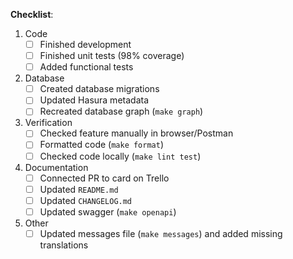 **Checklist**:

1. Code
   - [ ] Finished development
   - [ ] Finished unit tests (98% coverage)
   - [ ] Added functional tests

2. Database
   - [ ] Created database migrations
   - [ ] Updated Hasura metadata
   - [ ] Recreated database graph (`make graph`)

3. Verification
   - [ ] Checked feature manually in browser/Postman
   - [ ] Formatted code (`make format`)
   - [ ] Checked code locally (`make lint test`)

4. Documentation
   - [ ] Connected PR to card on Trello
   - [ ] Updated `README.md`
   - [ ] Updated `CHANGELOG.md`
   - [ ] Updated swagger (`make openapi`)

5. Other
   - [ ] Updated messages file (`make messages`) and added missing translations
